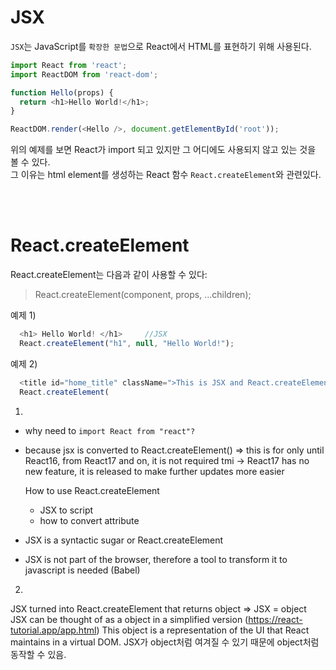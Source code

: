 # JSX

`JSX`는 JavaScript를 `확장한 문법`으로 React에서 HTML를 표현하기 위해 사용된다.  

```javascript
import React from 'react';
import ReactDOM from 'react-dom';

function Hello(props) {
  return <h1>Hello World!</h1>;
}

ReactDOM.render(<Hello />, document.getElementById('root'));
```
위의 예제를 보면 React가 import 되고 있지만 그 어디에도 사용되지 않고 있는 것을 볼 수 있다.  
그 이유는 html element를 생성하는 React 함수 `React.createElement`와 관련있다.  

<br/><br/>

# React.createElement

React.createElement는 다음과 같이 사용할 수 있다:  
> React.createElement(component, props, ...children);

예제 1)
```javaScript
  <h1> Hello World! </h1>     //JSX
  React.createElement("h1", null, "Hello World!");
```

예제 2)
```javaScript
  <title id="home_title" className=">This is JSX and React.createElement</title>    //JSX
  React.createElement(
```


1. 
- why need to `import React from "react"?`
- because jsx is converted to React.createElement()
  => this is for only until React16, from React17 and on, it is not required
  tmi -> React17 has no new feature, it is released to make further updates more easier
 
  How to use React.createElement
  - JSX to script
  - how to convert attribute
  
- JSX is a syntactic sugar or React.createElement
- JSX is not part of the browser, therefore a tool to transform it to javascript is needed (Babel)

2. 

JSX turned into React.createElement that returns object => JSX = object
JSX can be thought of as a object in a simplified version (https://react-tutorial.app/app.html)
This object is a representation of the UI that React maintains in a virtual DOM.
JSX가 object처럼 여겨질 수 있기 때문에 object처럼 동작할 수 있음. 




